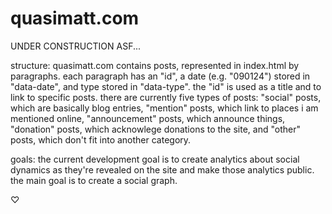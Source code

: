# quasimatt.com

UNDER CONSTRUCTION ASF...

structure:
quasimatt.com contains posts, represented in index.html by paragraphs. each paragraph has an "id", a date (e.g. "090124") stored in "data-date", and type stored in "data-type". the "id" is used as a title and to link to specific posts. there are currently five types of posts: "social" posts, which are basically blog entries, "mention" posts, which link to places i am mentioned online, "announcement" posts, which announce things, "donation" posts, which acknowlege donations to the site, and "other" posts, which don't fit into another category.

goals:
the current development goal is to create analytics about social dynamics as they're revealed on the site and make those analytics public. the main goal is to create a social graph.

♡
